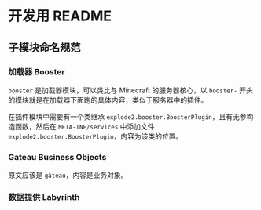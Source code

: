 # 开发用 README

## 子模块命名规范

### 加载器 Booster

`booster` 是加载器模块，可以类比与 Minecraft 的服务器核心，以 `booster-` 开头的模块就是在加载器下面跑的具体内容，类似于服务器中的插件。

在插件模块中需要有一个类继承 `explode2.booster.BoosterPlugin`，且有无参构造函数，然后在 `META-INF/services` 中添加文件 `explode2.booster.BoosterPlugin`，内容为该类的位置。

### Gateau Business Objects

原文应该是 `gâteau`，内容是业务对象。

### 数据提供 Labyrinth 

